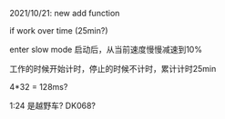 2021/10/21:
  new add function

  if work over time (25min?)

  enter slow mode 启动后，从当前速度慢慢减速到10%

  工作的时候开始计时，停止的时候不计时，累计计时25min

  4*32 = 128ms?

  1:24 是越野车? DK068?
